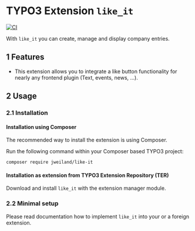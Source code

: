 # TYPO3 Extension `like_it`

[![CI](https://github.com/jweiland-net/like_it/actions/workflows/ci.yml/badge.svg)](https://github.com/jweiland-net/like_it/actions/workflows/ci.yml)

With `like_it` you can create, manage and display company entries.

## 1 Features

* This extension allows you to integrate a like button functionality for nearly
  any frontend plugin (Text, events, news, ...).

## 2 Usage

### 2.1 Installation

#### Installation using Composer

The recommended way to install the extension is using Composer.

Run the following command within your Composer based TYPO3 project:

```
composer require jweiland/like-it
```

#### Installation as extension from TYPO3 Extension Repository (TER)

Download and install `like_it` with the extension manager module.

### 2.2 Minimal setup

Please read documentation how to implement `like_it` into your
or a foreign extension.
